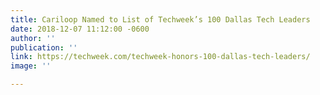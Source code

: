 ```yaml
---
title: Cariloop Named to List of Techweek’s 100 Dallas Tech Leaders
date: 2018-12-07 11:12:00 -0600
author: ''
publication: ''
link: https://techweek.com/techweek-honors-100-dallas-tech-leaders/
image: ''

---
```

